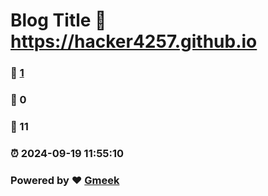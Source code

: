 # Blog Title :link: https://hacker4257.github.io 
### :page_facing_up: [1](https://hacker4257.github.io/tag.html) 
### :speech_balloon: 0 
### :hibiscus: 11 
### :alarm_clock: 2024-09-19 11:55:10 
### Powered by :heart: [Gmeek](https://github.com/Meekdai/Gmeek)
